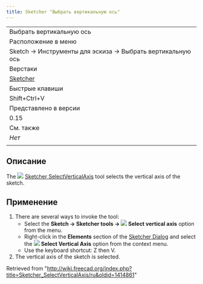 ```yaml
---
title: Sketcher "Выбрать вертикальную ось"
---
```

|  |
| --- |
| Выбрать вертикальную ось |
| Расположение в меню |
| Sketch → Инструменты для эскиза → Выбрать вертикальную ось |
| Верстаки |
| [Sketcher](/Sketcher_Workbench/ru "Sketcher Workbench/ru") |
| Быстрые клавиши |
| Shift+Ctrl+V |
| Представлено в версии |
| 0.15 |
| См. также |
| *Нет* |
|  |

## Описание

The ![](/images/Sketcher_SelectVerticalAxis.svg) [Sketcher SelectVerticalAxis](/Sketcher_SelectVerticalAxis "Sketcher SelectVerticalAxis") tool selects the vertical axis of the sketch.

## Применение

1. There are several ways to invoke the tool:
   * Select the **Sketch → Sketcher tools → ![](/images/Sketcher_SelectVerticalAxis.svg) Select vertical axis** option from the menu.
   * Right-click in the **Elements** section of the [Sketcher Dialog](/Sketcher_Dialog "Sketcher Dialog") and select the **![](/images/Sketcher_SelectVerticalAxis.svg) Select Vertical Axis** option from the context menu.
   * Use the keyboard shortcut: Z then V.
2. The vertical axis of the sketch is selected.

Retrieved from "<http://wiki.freecad.org/index.php?title=Sketcher_SelectVerticalAxis/ru&oldid=1414861>"
